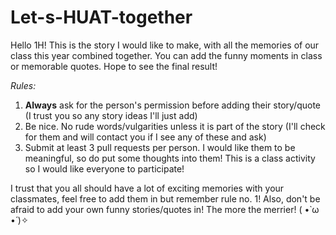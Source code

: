 # Let-s-HUAT-together

Hello 1H! This is the story I would like to make, with all the memories of our class this year combined together. You can add the funny moments in class or memorable quotes. Hope to see the final result!

_Rules:_

1. **Always** ask for the person's permission before adding their story/quote (I trust you so any story ideas I'll just add)
2. Be nice. No rude words/vulgarities unless it is part of the story (I'll check for them and will contact you if I see any of these and ask)
3. Submit at least 3 pull requests per person. I would like them to be meaningful, so do put some thoughts into them! This is a class activity so I would like everyone to participate!

I trust that you all should have a lot of exciting memories with your classmates, feel free to add them in but remember rule no. 1! Also, don't be afraid to add your own funny stories/quotes in! The more the merrier! ( •̀ ω •́ )✧
